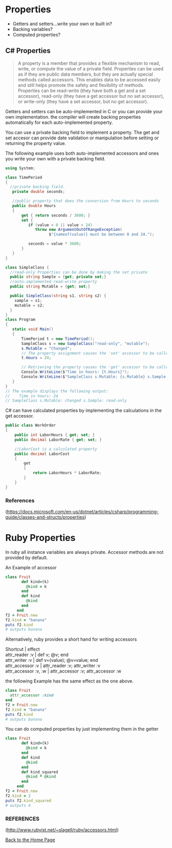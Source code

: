 # Properties
- Getters and setters...write your own or built in?
- Backing variables?
- Computed properties?

## C# Properties
>A property is a member that provides a flexible mechanism to read, write, or compute the value of a private field. Properties can be used as if they are public data members, but they are actually special methods called accessors. This enables data to be accessed easily and still helps promote the safety and flexibility of methods.
>Properties can  be read-write (they have both a get and a set accessor), read-only (they have a get accessor but no set accessor), or write-only (they have a set accessor, but no get accessor).

Getters and setters can be auto-implemented in C or you can provide your own implementation. the compiler will create backing properties automatically for each auto-implemented property.

You can use a private backing field to implement a property. The get and set accesor can provide date validation or manipulation before setting or returning the property value.

The following example uses both auto-implemented accessors and ones you write your own with a private backing field.
```csharp
using System;

class TimePeriod
{
  //private backing field.
   private double seconds;

   //public property that does the conversion from Hours to seconds
   public double Hours
   {
       get { return seconds / 3600; }
       set {
          if (value < 0 || value > 24)
             throw new ArgumentOutOfRangeException(
                   $"{nameof(value)} must be between 0 and 24.");

          seconds = value * 3600;
       }
   }
}

class SimpleClass {
  //read-only Properties can be done by making the set private
  public string Sample = {get; private set;}
  //auto-implemented read-write property
  public string Mutable = {get; set;}

  public SimpleClass(string s1, string s2) {
    sample = s1;
    mutable = s2;
  }
}
class Program
{
   static void Main()
   {
       TimePeriod t = new TimePeriod();
       SampleClass s = new SampleClass("read-only", "mutable");
       s.Mutable = "Changed";
       // The property assignment causes the 'set' accessor to be called.
       t.Hours = 24;

       // Retrieving the property causes the 'get' accessor to be called.
       Console.WriteLine($"Time in hours: {t.Hours}");
       Console.WriteLine($"SampleClass s.Mutable: {s.Mutable} s.Sample: {s.Sample}");
   }
}
// The example displays the following output:
//    Time in hours: 24
// SampleClass s.Mutable: changed s.Sample: read-only
```

C# can have calculated properties by implementing the calculations in the get accessor.
```csharp
public class WorkOrder
{
    public int LaborHours { get; set; }
    public decimal LaborRate { get; set; }

    //LaborCost is a calculated property
    public decimal LaborCost
    {
        get
        {
            return LaborHours * LaborRate;
        }
    }
}
```

### References
(https://docs.microsoft.com/en-us/dotnet/articles/csharp/programming-guide/classes-and-structs/properties)

# Ruby Properties
In ruby all instance variables are always private. Accessor methods are not provided by default.

An Example of accessor
```ruby
class Fruit
       def kind=(k)
         @kind = k
       end
       def kind
         @kind
       end
     end
f2 = Fruit.new
f2.kind = "banana"
puts f2.kind
# outputs banana
```
Alternatively, ruby provides a short hand for writing accessors

Shortcut | effect  
attr_reader :v	| def v; @v; end  
attr_writer :v	| def v=(value); @v=value; end  
attr_accessor :v	| attr_reader :v; attr_writer :v  
attr_accessor :v, :w	| attr_accessor :v; attr_accessor :w  

the following Example has the same effect as the one above.
```ruby
class Fruit
  attr_accessor :kind
end
f2 = Fruit.new
f2.kind = "banana"
puts f2.kind
# outputs banana
```

You can do computed properties by just implementing them in the getter
```ruby
class Fruit
       def kind=(k)
         @kind = k
       end
       def kind
         @kind
       end
       def kind_squared
         @kind * @kind
       end
     end
f2 = Fruit.new
f2.kind = 2
puts f2.kind_squared
# outputs 4
```
### REFERENCES
(http://www.rubyist.net/~slagell/ruby/accessors.html)

[Back to the Home Page](https://github.com/ersggb/CSharpvsRuby)
